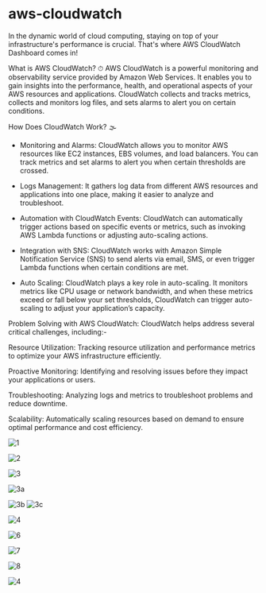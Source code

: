 # aws-cloudwatch

In the dynamic world of cloud computing, staying on top of your infrastructure's performance is crucial. That's where AWS CloudWatch Dashboard comes in!

What is AWS CloudWatch? ⏱ 
AWS CloudWatch is a powerful monitoring and observability service provided by Amazon Web Services. It enables you to gain insights into the performance, health, and operational aspects of your AWS resources and applications. CloudWatch collects and tracks metrics, collects and monitors log files, and sets alarms to alert you on certain conditions.

How Does CloudWatch Work? 🌫 
- Monitoring and Alarms: CloudWatch allows you to monitor AWS resources like EC2 instances, EBS volumes, and load balancers. You can track metrics and set alarms to alert you when certain thresholds are crossed.

- Logs Management: It gathers log data from different AWS resources and applications into one place, making it easier to analyze and troubleshoot.

- Automation with CloudWatch Events: CloudWatch can automatically trigger actions based on specific events or metrics, such as invoking AWS Lambda functions or adjusting auto-scaling actions.

- Integration with SNS: CloudWatch works with Amazon Simple Notification Service (SNS) to send alerts via email, SMS, or even trigger Lambda functions when certain conditions are met.

- Auto Scaling: CloudWatch plays a key role in auto-scaling. It monitors metrics like CPU usage or network bandwidth, and when these metrics exceed or fall below your set thresholds, CloudWatch can trigger auto-scaling to adjust your application’s capacity.

Problem Solving with AWS CloudWatch:
CloudWatch helps address several critical challenges, including:-

Resource Utilization: Tracking resource utilization and performance metrics to optimize your AWS infrastructure efficiently.

Proactive Monitoring: Identifying and resolving issues before they impact your applications or users.

Troubleshooting: Analyzing logs and metrics to troubleshoot problems and reduce downtime.

Scalability: Automatically scaling resources based on demand to ensure optimal performance and cost efficiency.

![1](https://github.com/user-attachments/assets/0eccd3ab-0835-4a73-9842-d6e9650aa47a)


![2](https://github.com/user-attachments/assets/47936cd1-9a3e-4350-a667-2873c021acb0)


![3](https://github.com/user-attachments/assets/36d86456-6cbc-46cb-8fae-4c5374ac25d0)

![3a](https://github.com/user-attachments/assets/4b7ba688-fba2-4942-9848-bcfe9d8b683b)

![3b](https://github.com/user-attachments/assets/796c5b62-c8c6-4efe-989d-af5a115055ab)
![3c](https://github.com/user-attachments/assets/981432f1-9ea0-47ad-8276-7ba643bf4753)



![4](https://github.com/user-attachments/assets/db98fb3b-5666-49a2-acae-4f324586feb6)







![6](https://github.com/user-attachments/assets/0185987d-1aee-44e6-997c-4583fa14f4e4)


![7](https://github.com/user-attachments/assets/871408fc-2c89-4f5b-99aa-17a5bec4f199)


![8](https://github.com/user-attachments/assets/db2c13c3-a195-4b35-af88-321b10e74b0c)











![4](https://github.com/user-attachments/assets/a3f563fd-6514-44ed-9093-e54adbf53e61)









